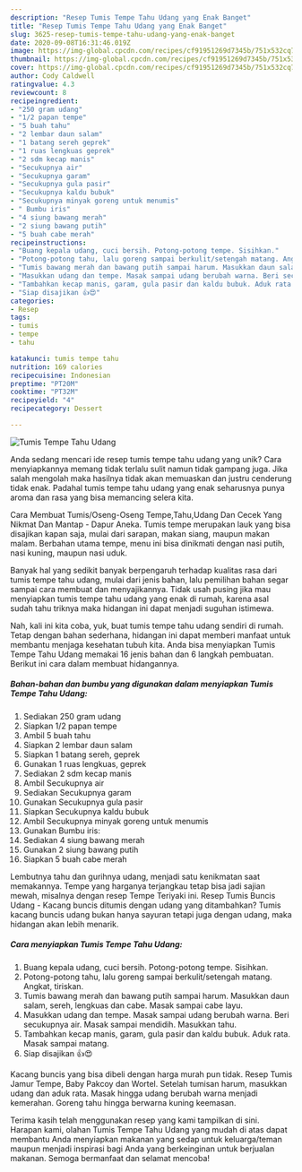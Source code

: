 ```yaml
---
description: "Resep Tumis Tempe Tahu Udang yang Enak Banget"
title: "Resep Tumis Tempe Tahu Udang yang Enak Banget"
slug: 3625-resep-tumis-tempe-tahu-udang-yang-enak-banget
date: 2020-09-08T16:31:46.019Z
image: https://img-global.cpcdn.com/recipes/cf91951269d7345b/751x532cq70/tumis-tempe-tahu-udang-foto-resep-utama.jpg
thumbnail: https://img-global.cpcdn.com/recipes/cf91951269d7345b/751x532cq70/tumis-tempe-tahu-udang-foto-resep-utama.jpg
cover: https://img-global.cpcdn.com/recipes/cf91951269d7345b/751x532cq70/tumis-tempe-tahu-udang-foto-resep-utama.jpg
author: Cody Caldwell
ratingvalue: 4.3
reviewcount: 8
recipeingredient:
- "250 gram udang"
- "1/2 papan tempe"
- "5 buah tahu"
- "2 lembar daun salam"
- "1 batang sereh geprek"
- "1 ruas lengkuas geprek"
- "2 sdm kecap manis"
- "Secukupnya air"
- "Secukupnya garam"
- "Secukupnya gula pasir"
- "Secukupnya kaldu bubuk"
- "Secukupnya minyak goreng untuk menumis"
- " Bumbu iris"
- "4 siung bawang merah"
- "2 siung bawang putih"
- "5 buah cabe merah"
recipeinstructions:
- "Buang kepala udang, cuci bersih. Potong-potong tempe. Sisihkan."
- "Potong-potong tahu, lalu goreng sampai berkulit/setengah matang. Angkat, tiriskan."
- "Tumis bawang merah dan bawang putih sampai harum. Masukkan daun salam, sereh, lengkuas dan cabe. Masak sampai cabe layu."
- "Masukkan udang dan tempe. Masak sampai udang berubah warna. Beri secukupnya air. Masak sampai mendidih. Masukkan tahu."
- "Tambahkan kecap manis, garam, gula pasir dan kaldu bubuk. Aduk rata. Masak sampai matang."
- "Siap disajikan 👍😍"
categories:
- Resep
tags:
- tumis
- tempe
- tahu

katakunci: tumis tempe tahu 
nutrition: 169 calories
recipecuisine: Indonesian
preptime: "PT20M"
cooktime: "PT32M"
recipeyield: "4"
recipecategory: Dessert

---
```



![Tumis Tempe Tahu Udang](https://img-global.cpcdn.com/recipes/cf91951269d7345b/751x532cq70/tumis-tempe-tahu-udang-foto-resep-utama.jpg)

Anda sedang mencari ide resep tumis tempe tahu udang yang unik? Cara menyiapkannya memang tidak terlalu sulit namun tidak gampang juga. Jika salah mengolah maka hasilnya tidak akan memuaskan dan justru cenderung tidak enak. Padahal tumis tempe tahu udang yang enak seharusnya punya aroma dan rasa yang bisa memancing selera kita.

Cara Membuat Tumis/Oseng-Oseng Tempe,Tahu,Udang Dan Cecek Yang Nikmat Dan Mantap - Dapur Aneka. Tumis tempe merupakan lauk yang bisa disajikan kapan saja, mulai dari sarapan, makan siang, maupun makan malam. Berbahan utama tempe, menu ini bisa dinikmati dengan nasi putih, nasi kuning, maupun nasi uduk.

Banyak hal yang sedikit banyak berpengaruh terhadap kualitas rasa dari tumis tempe tahu udang, mulai dari jenis bahan, lalu pemilihan bahan segar sampai cara membuat dan menyajikannya. Tidak usah pusing jika mau menyiapkan tumis tempe tahu udang yang enak di rumah, karena asal sudah tahu triknya maka hidangan ini dapat menjadi suguhan istimewa.


Nah, kali ini kita coba, yuk, buat tumis tempe tahu udang sendiri di rumah. Tetap dengan bahan sederhana, hidangan ini dapat memberi manfaat untuk membantu menjaga kesehatan tubuh kita. Anda bisa menyiapkan Tumis Tempe Tahu Udang memakai 16 jenis bahan dan 6 langkah pembuatan. Berikut ini cara dalam membuat hidangannya.

<!--inarticleads1-->

##### Bahan-bahan dan bumbu yang digunakan dalam menyiapkan Tumis Tempe Tahu Udang:

1. Sediakan 250 gram udang
1. Siapkan 1/2 papan tempe
1. Ambil 5 buah tahu
1. Siapkan 2 lembar daun salam
1. Siapkan 1 batang sereh, geprek
1. Gunakan 1 ruas lengkuas, geprek
1. Sediakan 2 sdm kecap manis
1. Ambil Secukupnya air
1. Sediakan Secukupnya garam
1. Gunakan Secukupnya gula pasir
1. Siapkan Secukupnya kaldu bubuk
1. Ambil Secukupnya minyak goreng untuk menumis
1. Gunakan  Bumbu iris:
1. Sediakan 4 siung bawang merah
1. Gunakan 2 siung bawang putih
1. Siapkan 5 buah cabe merah


Lembutnya tahu dan gurihnya udang, menjadi satu kenikmatan saat memakannya. Tempe yang harganya terjangkau tetap bisa jadi sajian mewah, misalnya dengan resep Tempe Teriyaki ini. Resep Tumis Buncis Udang - Kacang buncis ditumis dengan udang yang ditambahkan? Tumis kacang buncis udang bukan hanya sayuran tetapi juga dengan udang, maka hidangan akan lebih menarik. 

<!--inarticleads2-->

##### Cara menyiapkan Tumis Tempe Tahu Udang:

1. Buang kepala udang, cuci bersih. Potong-potong tempe. Sisihkan.
1. Potong-potong tahu, lalu goreng sampai berkulit/setengah matang. Angkat, tiriskan.
1. Tumis bawang merah dan bawang putih sampai harum. Masukkan daun salam, sereh, lengkuas dan cabe. Masak sampai cabe layu.
1. Masukkan udang dan tempe. Masak sampai udang berubah warna. Beri secukupnya air. Masak sampai mendidih. Masukkan tahu.
1. Tambahkan kecap manis, garam, gula pasir dan kaldu bubuk. Aduk rata. Masak sampai matang.
1. Siap disajikan 👍😍


Kacang buncis yang bisa dibeli dengan harga murah pun tidak. Resep Tumis Jamur Tempe, Baby Pakcoy dan Wortel. Setelah tumisan harum, masukkan udang dan aduk rata. Masak hingga udang berubah warna menjadi kemerahan. Goreng tahu hingga berwarna kuning keemasan. 

Terima kasih telah menggunakan resep yang kami tampilkan di sini. Harapan kami, olahan Tumis Tempe Tahu Udang yang mudah di atas dapat membantu Anda menyiapkan makanan yang sedap untuk keluarga/teman maupun menjadi inspirasi bagi Anda yang berkeinginan untuk berjualan makanan. Semoga bermanfaat dan selamat mencoba!
